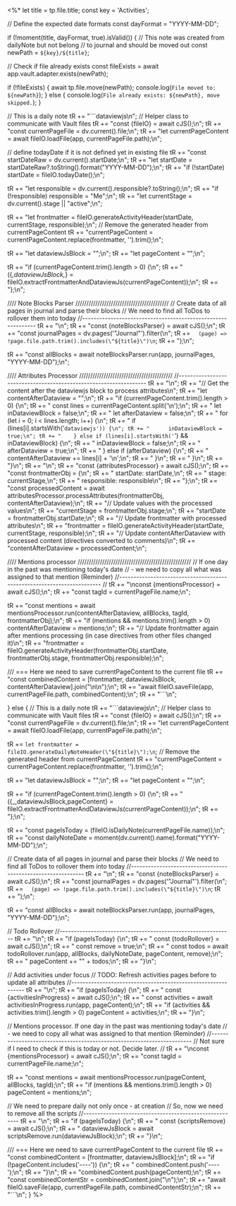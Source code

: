 <%*
let title = tp.file.title;
const key = 'Activities';

// Define the expected date formats
const dayFormat = "YYYY-MM-DD";

if (!moment(title, dayFormat, true).isValid()) {
// This note was created from dailyNote but not belong
// to journal and should be moved out
  const newPath = `${key}/${title}`;
  
  // Check if file already exists
  const fileExists = await app.vault.adapter.exists(newPath);

  if (!fileExists) {
    await tp.file.move(newPath);
    console.log(`File moved to: ${newPath}`);
  } else {
    console.log(`File already exists: ${newPath}, move skipped.`);
  }
  
  // This is a daily note
  tR += "```dataviewjs\n";
  // Helper class to communicate with Vault files
  tR += "const {fileIO} = await cJS();\n";
  tR += "const currentPageFile = dv.current().file;\n";
  tR += "let currentPageContent = await fileIO.loadFile(app, currentPageFile.path);\n";

// define todayDate if it is not defined yet in existing file
  tR += "const startDateRaw = dv.current().startDate;\n";
  tR += "let startDate = startDateRaw?.toString().format(\"YYYY-MM-DD\");\n";
  tR += "if (!startDate) startDate = fileIO.todayDate();\n";

  tR += "let responsible = dv.current().responsible?.toString();\n";
  tR += "if (!responsible) responsible = \"Me\";\n";
  tR += "let currentStage = dv.current().stage || \"active\";\n";

  tR += "let frontmatter = fileIO.generateActivityHeader(startDate, currentStage, responsible);\n";
  // Remove the generated header from currentPageContent
  tR += "currentPageContent = currentPageContent.replace(frontmatter, '').trim();\n";

  tR += "let dataviewJsBlock = \"\";\n";
  tR += "let pageContent = \"\";\n";

  tR += "if (currentPageContent.trim().length > 0) {\n";
  tR += "  ({_,dataviewJsBlock,_} = fileIO.extractFrontmatterAndDataviewJs(currentPageContent));\n";
  tR += "};\n";

  //// Note Blocks Parser //////////////////////////////////////////
  // Create data of all pages in journal and parse their blocks
  // We need to find all ToDos to rollover them into today
  //-------------------------------------------------------------
  tR += "\n";
  tR += "const {noteBlocksParser} = await cJS();\n";
  tR += "const journalPages = dv.pages('\"Journal\"').filter(\n";
  tR += `  (page) => !page.file.path.trim().includes(\"${title}\")\n`;
  tR += ");\n";

  tR += "const allBlocks = await noteBlocksParser.run(app, journalPages, \"YYYY-MM-DD\");\n";

  //// Attributes Processor //////////////////////////////////////////
  //------------------------------------------------------------------
  tR += "\n";
  tR += "// Get the content after the dataviewjs block to process attributes\n";
  tR += "let contentAfterDataview = \"\";\n";
  tR += "if (currentPageContent.trim().length > 0) {\n";
  tR += "  const lines = currentPageContent.split('\\n');\n";
  tR += "  let inDataviewBlock = false;\n";
  tR += "  let afterDataview = false;\n";
  tR += "  for (let i = 0; i < lines.length; i++) {\n";
  tR += "    if (lines[i].startsWith('```dataviewjs')) {\n";
  tR += "      inDataviewBlock = true;\n";
  tR += "    } else if (lines[i].startsWith('```') && inDataviewBlock) {\n";
  tR += "      inDataviewBlock = false;\n";
  tR += "      afterDataview = true;\n";
  tR += "    } else if (afterDataview) {\n";
  tR += "      contentAfterDataview += lines[i] + '\\n';\n";
  tR += "    }\n";
  tR += "  }\n";
  tR += "}\n";
  tR += "\n";
  tR += "const {attributesProcessor} = await cJS();\n";
  tR += "const frontmatterObj = {\n";
  tR += "  startDate: startDate,\n";
  tR += "  stage: currentStage,\n";
  tR += "  responsible: responsible\n";
  tR += "};\n";
  tR += "const processedContent = await attributesProcessor.processAttributes(frontmatterObj, contentAfterDataview);\n";
  tR += "// Update values with the processed values\n";
  tR += "currentStage = frontmatterObj.stage;\n";
  tR += "startDate = frontmatterObj.startDate;\n";
  tR += "// Update frontmatter with processed attributes\n";
  tR += "frontmatter = fileIO.generateActivityHeader(startDate, currentStage, responsible);\n";
  tR += "// Update contentAfterDataview with processed content (directives converted to comments)\n";
  tR += "contentAfterDataview = processedContent;\n";

  //// Mentions processor ///////////////////////////////////////////////////
  // If one day in the past was mentioning today's date
  // - we need to copy all what was assigned to that mention (Reminder)
  //-----------------------------------------------------------------------
  //
  tR += "\nconst {mentionsProcessor} = await cJS();\n";
  tR += "const tagId = currentPageFile.name;\n";

  tR += "const mentions = await mentionsProcessor.run(contentAfterDataview, allBlocks, tagId, frontmatterObj);\n";
  tR += "if (mentions && mentions.trim().length > 0) contentAfterDataview = mentions;\n";
  tR += "// Update frontmatter again after mentions processing (in case directives from other files changed it)\n";
  tR += "frontmatter = fileIO.generateActivityHeader(frontmatterObj.startDate, frontmatterObj.stage, frontmatterObj.responsible);\n";

  /// === Here we need to save currentPageContent to the current file
  tR += "const combinedContent = [frontmatter, dataviewJsBlock, contentAfterDataview].join(\"\\n\\n\");\n";
  tR += "await fileIO.saveFile(app, currentPageFile.path, combinedContent);\n";
  tR += "```\n";
  
} else {
  // This is a daily note
  tR += "```dataviewjs\n";
  // Helper class to communicate with Vault files
  tR += "const {fileIO} = await cJS();\n";
  tR += "const currentPageFile = dv.current().file;\n";
  tR += "let currentPageContent = await fileIO.loadFile(app, currentPageFile.path);\n";

  tR += `let frontmatter = fileIO.generateDailyNoteHeader(\"${title}\");\n`;
  // Remove the generated header from currentPageContent
  tR += "currentPageContent = currentPageContent.replace(frontmatter, '').trim();\n";

  tR += "let dataviewJsBlock = \"\";\n";
  tR += "let pageContent = \"\";\n";

  tR += "if (currentPageContent.trim().length > 0) {\n";
  tR += "  ({_,dataviewJsBlock,pageContent} = fileIO.extractFrontmatterAndDataviewJs(currentPageContent));\n";
  tR += "};\n";

  tR += "const pageIsToday = (fileIO.isDailyNote(currentPageFile.name));\n";
  tR += "const dailyNoteDate = moment(dv.current().name).format(\"YYYY-MM-DD\");\n";

  // Create data of all pages in journal and parse their blocks
  // We need to find all ToDos to rollover them into today
  //-------------------------------------------------------------
  tR += "\n";
  tR += "const {noteBlocksParser} = await cJS();\n";
  tR += "const journalPages = dv.pages('\"Journal\"').filter(\n";
  tR += `  (page) => !page.file.path.trim().includes(\"${title}\")\n`;
  tR += ");\n";

  tR += "const allBlocks = await noteBlocksParser.run(app, journalPages, \"YYYY-MM-DD\");\n";

  // Todo Rollover 
  //-------------------------------------------------------------
  tR += "\n";
  tR += "if (pageIsToday) {\n";
  tR += "  const {todoRollover} = await cJS();\n";
  tR += "  const remove = true;\n";
  tR += "  const todos = await todoRollover.run(app, allBlocks, dailyNoteDate, pageContent, remove);\n";
  tR += "  pageContent += \"\" + todos;\n";
  tR += "}\n";

  // Add activities under focus
  // TODO: Refresh activities pages before to update all attributes
  //-------------------------------------------------------------
  tR += "\n";
  tR += "if (pageIsToday) {\n";
  tR += "  const {activitiesInProgress} = await cJS();\n";
  tR += "  const activities = await activitiesInProgress.run(app, pageContent);\n";
  tR += "if (activities && activities.trim().length > 0) pageContent = activities;\n";
  tR += "}\n";

  // Mentions processor. If one day in the past was mentioning today's date
  // - we need to copy all what was assigned to that mention (Reminder)
  //-----------------------------------------------------------------------
  // Not sure if I need to check if this is today or not. Decide later.
  //
  tR += "\nconst {mentionsProcessor} = await cJS();\n";
  tR += "const tagId = currentPageFile.name;\n";

  tR += "const mentions = await mentionsProcessor.run(pageContent, allBlocks, tagId);\n";
  tR += "if (mentions && mentions.trim().length > 0) pageContent = mentions;\n";

  // We need to prepare daily not only once - at creation
  // So, now we need to remove all the scripts
  //-------------------------------------------------------
  tR += "\n";
  tR += "if (pageIsToday) {\n";
  tR += "  const {scriptsRemove} = await cJS();\n";
  tR += "  dataviewJsBlock = await scriptsRemove.run(dataviewJsBlock);\n";
  tR += "}\n";

  /// === Here we need to save currentPageContent to the current file
  tR += "const combinedContent = [frontmatter, dataviewJsBlock];\n";
  tR += "if (!pageContent.includes('----')) {\n";
  tR += "  combinedContent.push('----');\n";
  tR += "}\n";
  tR += "combinedContent.push(pageContent);\n";
  tR += "const combinedContentStr = combinedContent.join(\"\\n\");\n";
  tR += "await fileIO.saveFile(app, currentPageFile.path, combinedContentStr);\n";
  tR += "```\n";
}
%>
